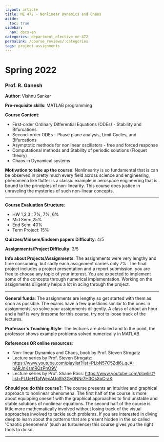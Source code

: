 ```yaml
---
layout: article
title: ME 472 - Nonlinear Dynamics and Chaos
aside:
  toc: true
sidebar:
  nav: docs-en
categories: department_elective me-472
permalink: /course_reviews/:categories
tags: project assignments
---
```


# Spring 2022
### Prof. R. Ganesh
**Author**: Vishnu Sankar

**Pre-requisite skills**: MATLAB programming

**Course Content**:
- First-order Ordinary Differential Equations (ODEs) - Stability and Bifurcations
- Second-order ODEs - Phase plane analysis, Limit Cycles, and Bifurcations
- Asymptotic methods for nonlinear oscillators - free and forced response
- Computational methods and Stability of periodic solutions (Floquet theory)
- Chaos in Dynamical systems

**Motivation to take up the course**: Nonlinearity is so fundamental that is can be observed in pretty much every field across science and engineering, phenomena like flutter is a classic example in aerospace engineering that is bound to the principles of non-linearity. This course does justice in unraveling the mysteries of such non-linear concepts.

---

**Course Evaluation Structure**:
- HW 1,2,3 : 7%, 7%, 6% 
- Mid Sem: 25%
- End Sem: 40% 
- Term Project: 15%

**Quizzes/Midsem/Endsem papers Difficulty**: 4/5


**Assignments/Project Difficulty**: 3/5

**Info about Projects/Assignments**:
The assignments were very lengthy and time consuming, but sadly each assignment carries only 7%. The final project includes a project presentation and a report submission, you are free to choose any topic of your interest. You are expected to implement some of the concepts through numerical implementation. Working on the assignments diligently helps a lot in acing through the project. 

---

**General funda**: The assignments are lengthy so get started with them as soon as possible. The exams have a few questions similar to the ones in assignments, so solve your assignments diligently. A class of about an hour and a half is very tiresome for this course, try not to loose track of the lectures. 

**Professor's Teaching Style**: The lectures are detailed and to the point, the professor shows example problems solved numerically in MATLAB. 

**References OR online resources**:
- Non-linear Dynamics and Chaos, book by Prof. Steven Strogatz
- Lecture series by Prof. Steven Strogatz: https://www.youtube.com/playlist?list=PLbN57C5Zdl6j_qJA-pARJnKsmROzPnO9V
- Lecture series by Prof. Shane Ross: https://www.youtube.com/playlist?list=PLUeHTafWecAUqSh3Gy0NNr7H3OsXoC-aK

**Should you do this course?**: 
The course presents an intuitive and graphical approach to nonlinear phenomena. The first half of the course is more about equipping oneself with the graphical approaches to find unstable and stable solutions of nonlinear equations. The second half of the course is little more mathematically involved without losing track of the visual approaches involved to tackle such problems. If you are interested in diving deep to learn about the patterns that are present hidden in the so called 'Chaotic phenomena' (such as turbulence) this course gives you the right tools to do so.

---
